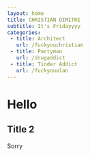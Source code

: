 ```yaml
---
layout: home
title: CHRISTIAN DIMITRI
subtitle: It's Fridayyyy
categories:
 - title: Architect
   url: /fuckyouchristian
 - title: Partyman
   url: /drugaddict
 - title: Tinder Addict
   url: /fuckyoualan
---
```


# Hello 

## Title 2

Sorry